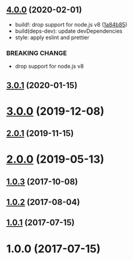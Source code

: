 ## [4.0.0](https://github.com/bouzuya/beater-tap-reporter/compare/v3.0.1...v4.0.0) (2020-02-01)

* build!: drop support for node.js v8 ([1a84b85](https://github.com/bouzuya/beater-tap-reporter/commit/1a84b85))
* build(deps-dev): update devDependencies
* style: apply eslint and prettier

### BREAKING CHANGE

* drop support for node.js v8


## [3.0.1](https://github.com/bouzuya/beater-tap-reporter/compare/v3.0.0...v3.0.1) (2020-01-15)



# [3.0.0](https://github.com/bouzuya/beater-tap-reporter/compare/v2.0.1...v3.0.0) (2019-12-08)



## [2.0.1](https://github.com/bouzuya/beater-tap-reporter/compare/v2.0.0...v2.0.1) (2019-11-15)



# [2.0.0](https://github.com/bouzuya/beater-tap-reporter/compare/1.0.3...v2.0.0) (2019-05-13)



## [1.0.3](https://github.com/bouzuya/beater-tap-reporter/compare/1.0.2...1.0.3) (2017-10-08)



## [1.0.2](https://github.com/bouzuya/beater-tap-reporter/compare/1.0.1...1.0.2) (2017-08-04)



## [1.0.1](https://github.com/bouzuya/beater-tap-reporter/compare/1.0.0...1.0.1) (2017-07-15)



# 1.0.0 (2017-07-15)



